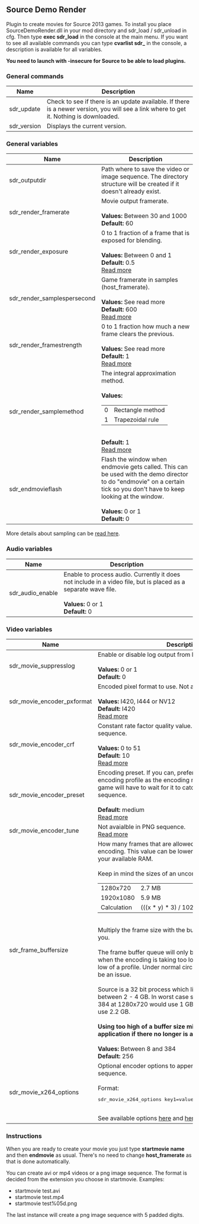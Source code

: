 ## Source Demo Render

Plugin to create movies for Source 2013 games. To install you place SourceDemoRender.dll in your mod directory and sdr_load / sdr_unload in cfg. Then type **exec sdr_load** in the console at the main menu. If you want to see all available commands you can type **cvarlist sdr_** in the console, a description is available for all variables.

**You need to launch with -insecure for Source to be able to load plugins.**

### General commands

<table>
	<thead>
		<th>Name</th>
		<th>Description</th>
	</thead>
	<tbody>
	<tr>
		<td>sdr_update</td>
		<td>
			Check to see if there is an update available. If there is a newer version, you will see a link where to get it. Nothing is downloaded.
		</td>
	</tr>
	<tr>
		<td>sdr_version</td>
		<td>
			Displays the current version.
		</td>
	</tr>
	</tbody>
</table>

### General variables

<table>
	<thead>
		<th>Name</th>
		<th>Description</th>
	</thead>
	<tbody>
	<tr>
		<td>sdr_outputdir</td>
		<td>
			Path where to save the video or image sequence. The directory structure will be created if it doesn't already exist.
		</td>
	</tr>
	<tr>
		<td>sdr_render_framerate</td>
		<td>
			Movie output framerate.
            <br/><br/>
            <b>Values:</b> Between 30 and 1000 <br/>
            <b>Default:</b> 60 <br/>
		</td>
	</tr>
	<tr>
		<td>sdr_render_exposure</td>
		<td>
			0 to 1 fraction of a frame that is exposed for blending.
			<br/><br/>
			<b>Values:</b> Between 0 and 1 <br/>
            <b>Default:</b> 0.5 <br/>
			<a href="https://github.com/ripieces/advancedfx/wiki/GoldSrc%3Amirv_sample_exposure">Read more</a>
		</td>
	</tr>
	<tr>
		<td>sdr_render_samplespersecond</td>
		<td>
			Game framerate in samples (host_framerate).
			<br/><br/>
			<b>Values:</b> See read more <br/>
            <b>Default:</b> 600 <br/>
			<a href="https://github.com/ripieces/advancedfx/wiki/GoldSrc%3Amirv_sample_sps">Read more</a>
		</td>
	</tr>
	<tr>
		<td>sdr_render_framestrength</td>
		<td>
			0 to 1 fraction how much a new frame clears the previous.
			<br/><br/>
			<b>Values:</b> See read more <br/>
            <b>Default:</b> 1 <br/>
			<a href="https://github.com/ripieces/advancedfx/wiki/GoldSrc%3A__mirv_sample_frame_strength">Read more</a>
		</td>
	</tr>
	<tr>
		<td>sdr_render_samplemethod</td>
		<td>
			The integral approximation method.
			<br/><br/>
			<b>Values:</b>
            <br/>
            <table>
                <tr>
                    <td>0</td><td>Rectangle method</td>
                </tr>
                <tr>
                    <td>1</td><td>Trapezoidal rule</td>
                </tr>
            </table>
            <br/>
            <b>Default:</b> 1 <br/>
			<a href="https://github.com/ripieces/advancedfx/wiki/GoldSrc%3A__mirv_sample_smethod">Read more</a>
		</td>
	</tr>
	<tr>
		<td>sdr_endmovieflash</td>
		<td>
			Flash the window when endmovie gets called. This can be used with the demo director to do "endmovie" on a certain tick so you don't have to keep looking at the window.
			<br/><br/>
			<b>Values:</b> 0 or 1 <br/>
            <b>Default:</b> 0 <br/>
		</td>
	</tr>
	</tbody>
</table>


More details about sampling can be [read here](https://github.com/ripieces/advancedfx/wiki/GoldSrc%3ASampling-System).

### Audio variables

<table>
	<thead>
		<th>Name</th>
		<th>Description</th>
	</thead>
	<tbody>
	<tr>
		<td>sdr_audio_enable</td>
		<td>
			Enable to process audio. Currently it does not include in a video file, but is placed as a separate wave file.
            <br/><br/>
            <b>Values:</b> 0 or 1 <br/>
            <b>Default:</b> 0 <br/>
		</td>
	</tr>
	</tbody>
</table>

### Video variables

<table>
	<thead>
		<th>Name</th>
		<th>Description</th>
	</thead>
	<tbody>
	<tr>
		<td>sdr_movie_suppresslog</td>
		<td>
			Enable or disable log output from LAV.
            <br/><br/>
            <b>Values:</b> 0 or 1 <br/>
            <b>Default:</b> 0 <br/>
		</td>
	</tr>
	<tr>
		<td>sdr_movie_encoder_pxformat</td>
		<td>
			Encoded pixel format to use. Not avaialble in PNG sequence.
			<br/><br/>
			<b>Values:</b> I420, I444 or NV12 <br/>
            <b>Default:</b> I420 <br/>
			<a href="https://wiki.videolan.org/YUV/">Read more</a>
		</td>
	</tr>
	<tr>
		<td>sdr_movie_encoder_crf</td>
		<td>
			Constant rate factor quality value. Not avaialble in PNG sequence.
			<br/><br/>
            <b>Values:</b> 0 to 51 <br/>
            <b>Default:</b> 10 <br/>
			<a href="https://trac.ffmpeg.org/wiki/Encode/H.264">Read more</a>
		</td>
	</tr>
	<tr>
		<td>sdr_movie_encoder_preset</td>
		<td>
			Encoding preset. If you can, prefer not to use a slow encoding profile as the encoding may fall behind and the game will have to wait for it to catch up. Not avaialble in PNG sequence.
			<br/><br/>
            <b>Default:</b> medium <br/>
			<a href="https://trac.ffmpeg.org/wiki/Encode/H.264">Read more</a>
		</td>
	</tr>
	<tr>
		<td>sdr_movie_encoder_tune</td>
		<td>
			Not avaialble in PNG sequence.
			<br/>
			<a href="https://trac.ffmpeg.org/wiki/Encode/H.264">Read more</a>
		</td>
	</tr>
	<tr>
		<td>sdr_frame_buffersize</td>
		<td>
			How many frames that are allowed to be buffered up for encoding.
			This value can be lowered or increased depending your available RAM.
            <br/><br/>
            Keep in mind the sizes of an uncompressed RGB24 frame:
            <br/>
            <table>
            <tr>
            	<td>1280x720</td>
                <td>2.7 MB</td>
            </tr>
            <tr>
            	<td>1920x1080</td>
                <td>5.9 MB</td>
            </tr>
            <tr>
            	<td>Calculation</td>
                <td>(((x * y) * 3) / 1024) / 1024</td>
            </tr>
            </table>
			<br/>
			Multiply the frame size with the buffer size to one that fits you.
			<br/><br/>
			The frame buffer queue will only build up and fall behind when the encoding
			is taking too long, consider not using too low of a profile. Under normal circumstances this should not be an issue.            
            <br/><br/>
            Source is a 32 bit process which limits the available RAM between 2 - 4 GB. In worst case scenario, a full buffer of 384 at 1280x720 would use 1 GB while 1920x1080 would use 2.2 GB.
            <br/><br/>
			<b>Using too high of a buffer size might eventually crash the application if there no longer is any available memory</b>
			<br/><br/>
			<b>Values:</b> Between 8 and 384 <br/>
            <b>Default:</b> 256 <br/>
		</td>
	</tr>
	<tr>
		<td>sdr_movie_x264_options</td>
		<td>
			Optional encoder options to append. Not avaialble in PNG sequence.
			<br/><br/>
			Format:
			<pre>sdr_movie_x264_options key1=value key2=value key3=value ...</pre>
			<br/>
			See available options <a href="https://www.ffmpeg.org/ffmpeg-codecs.html#Options-25">here</a> and <a href="https://www.ffmpeg.org/ffmpeg-codecs.html#Codec-Options">here</a>
		</td>
	</tr>
	</tbody>
</table>

### Instructions
When you are ready to create your movie you just type **startmovie name** and then **endmovie** as usual. There's no need to change **host_framerate** as that is done automatically.

You can create avi or mp4 videos or a png image sequence. The format is decided from the extension you choose in startmovie. Examples:

- startmovie test.avi
- startmovie test.mp4
- startmovie test%05d.png

The last instance will create a png image sequence with 5 padded digits.
